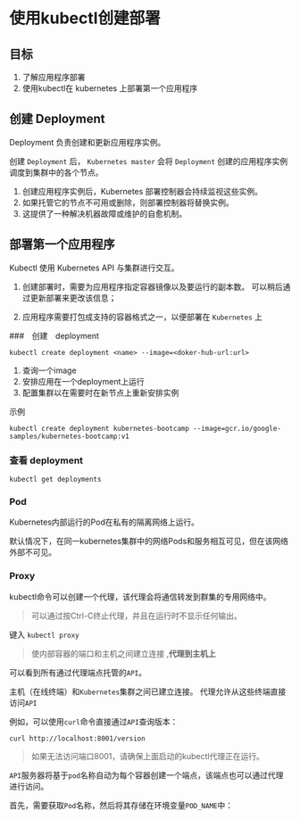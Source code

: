 # 使用kubectl创建部署

## 目标

1. 了解应用程序部署
2. 使用kubectl在 kubernetes 上部署第一个应用程序

## 创建 Deployment

Deployment 负责创建和更新应用程序实例。

创建 `Deployment` 后， `Kubernetes master` 会将 `Deployment` 创建的应用程序实例调度到集群中的各个节点。

1. 创建应用程序实例后，Kubernetes 部署控制器会持续监视这些实例。
2. 如果托管它的节点不可用或删除，则部署控制器将替换实例。
3. 这提供了一种解决机器故障或维护的自愈机制。

## 部署第一个应用程序

Kubectl 使用 Kubernetes API 与集群进行交互。


1. 创建部署时，需要为应用程序指定容器镜像以及要运行的副本数。
    可以稍后通过更新部署来更改该信息；

2. 应用程序需要打包成支持的容器格式之一，以便部署在 `Kubernetes` 上

###　创建　deployment

`kubectl create deployment <name> --image=<doker-hub-url:url>`

1. 查询一个image
2. 安排应用在一个deployment上运行
3. 配置集群以在需要时在新节点上重新安排实例 

示例

`kubectl create deployment kubernetes-bootcamp --image=gcr.io/google-samples/kubernetes-bootcamp:v1`

### 查看 deployment

`kubectl get deployments`

### Pod


Kubernetes内部运行的Pod在私有的隔离网络上运行。

默认情况下，在同一kubernetes集群中的网络Pods和服务相互可见，但在该网络外部不可见。


### Proxy

kubectl命令可以创建一个代理，该代理会将通信转发到群集的专用网络中。

> 可以通过按Ctrl-C终止代理，并且在运行时不显示任何输出。

键入 `kubectl proxy` 

> 使内部容器的端口和主机之间建立连接 ,**代理到主机上**

可以看到所有通过代理端点托管的`API`。

主机（在线终端）和`Kubernetes`集群之间已建立连接。
代理允许从这些终端直接访问`API`


例如，可以使用`curl`命令直接通过`API`查询版本：

`curl http://localhost:8001/version`

> 如果无法访问端口8001，请确保上面启动的kubectl代理正在运行。


`API`服务器将基于`pod`名称自动为每个容器创建一个端点，该端点也可以通过代理进行访问。

首先，需要获取`Pod`名称，然后将其存储在环境变量`POD_NAME`中： 
